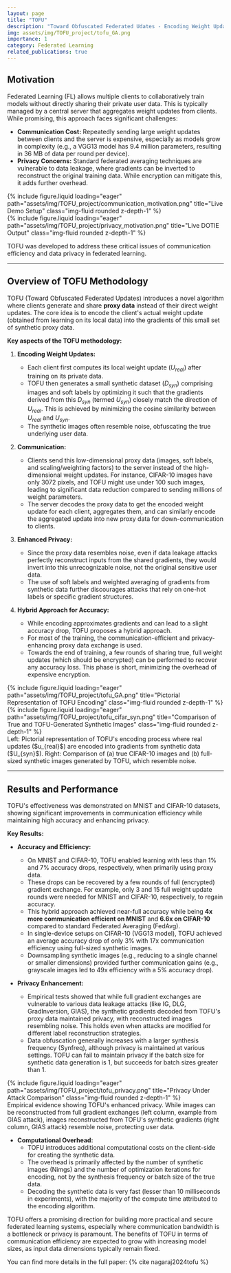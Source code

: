 ```yaml
---
layout: page
title: "TOFU"
description: "Toward Obfuscated Federated Udates - Encoding Weight Updates Into Gradients From Proxy Data for Communication-Efficient and Privacy-Enhanced Federated Learning."
img: assets/img/TOFU_project/tofu_GA.png
importance: 1
category: Federated Learning
related_publications: true
---
```


## Motivation

Federated Learning (FL) allows multiple clients to collaboratively train models without directly sharing their private user data. This is typically managed by a central server that aggregates weight updates from clients. While promising, this approach faces significant challenges:

* **Communication Cost:** Repeatedly sending large weight updates between clients and the server is expensive, especially as models grow in complexity (e.g., a VGG13 model has 9.4 million parameters, resulting in 36 MB of data per round per device).
* **Privacy Concerns:** Standard federated averaging techniques are vulnerable to data leakage, where gradients can be inverted to reconstruct the original training data. While encryption can mitigate this, it adds further overhead.

<div class="row justify-content-sm-center">
    <div class="col-sm-6 mt-3 mt-md-0">
        {% include figure.liquid loading="eager" path="assets/img/TOFU_project/communication_motivation.png" title="Live Demo Setup" class="img-fluid rounded z-depth-1" %}
    </div>
    <div class="col-sm-6 mt-3 mt-md-0">
        {% include figure.liquid loading="eager" path="assets/img/TOFU_project/privacy_motivation.png" title="Live DOTIE Output" class="img-fluid rounded z-depth-1" %}
    </div>
</div>

TOFU was developed to address these critical issues of communication efficiency and data privacy in federated learning.

---
## Overview of TOFU Methodology

TOFU (Toward Obfuscated Federated Updates) introduces a novel algorithm where clients generate and share **proxy data** instead of their direct weight updates. The core idea is to encode the client's actual weight update (obtained from learning on its local data) into the gradients of this small set of synthetic proxy data.

**Key aspects of the TOFU methodology:**

1.  **Encoding Weight Updates:**
    * Each client first computes its local weight update ($U_{real}$) after training on its private data.
    * TOFU then generates a small synthetic dataset ($D_{syn}$) comprising images and soft labels by optimizing it such that the gradients derived from this $D_{syn}$ (termed $U_{syn}$) closely match the direction of $U_{real}$. This is achieved by minimizing the cosine similarity between $U_{real}$ and $U_{syn}$.
    * The synthetic images often resemble noise, obfuscating the true underlying user data.

2.  **Communication:**
    * Clients send this low-dimensional proxy data (images, soft labels, and scaling/weighting factors) to the server instead of the high-dimensional weight updates. For instance, CIFAR-10 images have only 3072 pixels, and TOFU might use under 100 such images, leading to significant data reduction compared to sending millions of weight parameters.
    * The server decodes the proxy data to get the encoded weight update for each client, aggregates them, and can similarly encode the aggregated update into new proxy data for down-communication to clients.

3.  **Enhanced Privacy:**
    * Since the proxy data resembles noise, even if data leakage attacks perfectly reconstruct inputs from the shared gradients, they would invert into this unrecognizable noise, not the original sensitive user data.
    * The use of soft labels and weighted averaging of gradients from synthetic data further discourages attacks that rely on one-hot labels or specific gradient structures.

4.  **Hybrid Approach for Accuracy:**
    * While encoding approximates gradients and can lead to a slight accuracy drop, TOFU proposes a hybrid approach.
    * For most of the training, the communication-efficient and privacy-enhancing proxy data exchange is used.
    * Towards the end of training, a few rounds of sharing true, full weight updates (which should be encrypted) can be performed to recover any accuracy loss. This phase is short, minimizing the overhead of expensive encryption.

<div class="row justify-content-sm-center">
    <div class="col-sm-7 mt-3 mt-md-0">
        {% include figure.liquid loading="eager" path="assets/img/TOFU_project/tofu_GA.png" title="Pictorial Representation of TOFU Encoding" class="img-fluid rounded z-depth-1" %}
        </div>
    <div class="col-sm-5 mt-3 mt-md-0">
        {% include figure.liquid loading="eager" path="assets/img/TOFU_project/tofu_cifar_syn.png" title="Comparison of True and TOFU-Generated Synthetic Images" class="img-fluid rounded z-depth-1" %}
        </div>
</div>
<div class="caption">
    Left: Pictorial representation of TOFU's encoding process where real updates ($u_{real}$) are encoded into gradients from synthetic data ($U_{syn}$). Right: Comparison of (a) true CIFAR-10 images and (b) full-sized synthetic images generated by TOFU, which resemble noise.
</div>

---
## Results and Performance

TOFU's effectiveness was demonstrated on MNIST and CIFAR-10 datasets, showing significant improvements in communication efficiency while maintaining high accuracy and enhancing privacy.

**Key Results:**

* **Accuracy and Efficiency:**
    * On MNIST and CIFAR-10, TOFU enabled learning with less than 1% and 7% accuracy drops, respectively, when primarily using proxy data.
    * These drops can be recovered by a few rounds of full (encrypted) gradient exchange. For example, only 3 and 15 full weight update rounds were needed for MNIST and CIFAR-10, respectively, to regain accuracy.
    * This hybrid approach achieved near-full accuracy while being **4x more communication efficient on MNIST** and **6.6x on CIFAR-10** compared to standard Federated Averaging (FedAvg).
    * In single-device setups on CIFAR-10 (VGG13 model), TOFU achieved an average accuracy drop of only 3% with 17x communication efficiency using full-sized synthetic images.
    * Downsampling synthetic images (e.g., reducing to a single channel or smaller dimensions) provided further communication gains (e.g., grayscale images led to 49x efficiency with a 5% accuracy drop).

* **Privacy Enhancement:**
    * Empirical tests showed that while full gradient exchanges are vulnerable to various data leakage attacks (like IG, DLG, GradInversion, GIAS), the synthetic gradients decoded from TOFU's proxy data maintained privacy, with reconstructed images resembling noise. This holds even when attacks are modified for different label reconstruction strategies.
    * Data obfuscation generally increases with a larger synthesis frequency (Synfreq), although privacy is maintained at various settings. TOFU can fail to maintain privacy if the batch size for synthetic data generation is 1, but succeeds for batch sizes greater than 1.

<div class="row justify-content-sm-center">
    <div class="col-sm mt-3 mt-md-0">
        {% include figure.liquid loading="eager" path="assets/img/TOFU_project/tofu_privacy.png" title="Privacy Under Attack Comparison" class="img-fluid rounded z-depth-1" %}
        </div>
</div>
<div class="caption">
    Empirical evidence showing TOFU's enhanced privacy. While images can be reconstructed from full gradient exchanges (left column, example from GIAS attack), images reconstructed from TOFU's synthetic gradients (right column, GIAS attack) resemble noise, protecting user data.
</div>

* **Computational Overhead:**
    * TOFU introduces additional computational costs on the client-side for creating the synthetic data.
    * The overhead is primarily affected by the number of synthetic images (Nimgs) and the number of optimization iterations for encoding, not by the synthesis frequency or batch size of the true data.
    * Decoding the synthetic data is very fast (lesser than 10 milliseconds in experiments), with the majority of the compute time attributed to the encoding algorithm.

TOFU offers a promising direction for building more practical and secure federated learning systems, especially where communication bandwidth is a bottleneck or privacy is paramount. The benefits of TOFU in terms of communication efficiency are expected to grow with increasing model sizes, as input data dimensions typically remain fixed.

You can find more details in the full paper: {% cite nagaraj2024tofu %}